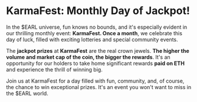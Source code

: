 

# KarmaFest: Monthly Day of Jackpot!

In the $EARL universe, fun knows no bounds, and it's especially evident in our thrilling monthly event: **KarmaFest. Once a month**, we celebrate this day of luck, filled with exciting lotteries and special community events.



The **jackpot prizes** at **KarmaFest** are the real crown jewels. **The higher the volume and market cap of the coin, the bigger the rewards**. It's an opportunity for our holders to take home significant rewards **paid on ETH** and experience the thrill of winning big.



Join us at KarmaFest for a day filled with fun, community, and, of course, the chance to win exceptional prizes. It's an event you won't want to miss in the $EARL world.
